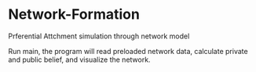 # Network-Formation
Prferential Attchment simulation through network model

Run main, the program will read preloaded network data, calculate private and public belief, and visualize the network. 
